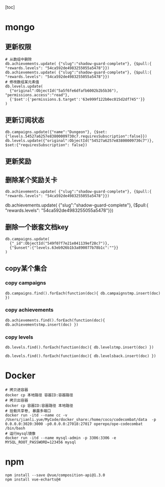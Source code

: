 [toc]
# mongo
## 更新权限
```
# 从数组中删除
db.achievements.update( {"slug":"shadow-guard-complete"}, {$pull:{ "rewards.levels": "54ca592de4983255055a5478"}})
db.achievements.update( {"slug":"shadow-guard-complete"}, {$pull:{ "rewards.levels": "54ca592de4983255055a5478"}})
# 修改数组某元素值
db.levels.update(
  {"original":ObjectId("5a5f6fe6dfafb6002b2b5b36"), "permissions.access":"read"},
  {'$set':{'permissions.$.target':'63e999f122b0ec015d2df745"'}}
)
```

## 更新订阅状态
```
db.campaigns.update({"name":"Dungeon"}, {$set:{"levels.54527a6257e83800009730c7.requiresSubscription":false}})
db.levels.update({"original":ObjectId("54527a6257e83800009730c7")}, $set:{"requiresSubscription": false})
```

##  更新奖励
## 删除某个奖励关卡
```
db.achievements.update( {"slug":"shadow-guard-complete"}, {$pull:{ "rewards.levels": "54ca592de4983255055a5478"}})
```
db.achievements.update( {"slug":"shadow-guard-complete"}, {$pull:{ "rewards.levels": "54ca592de4983255055a5478"}})

## 删除一个嵌套文档key
```
db.campaigns.update(
  {"_id":ObjectId("549f07f7e21e041139ef28c7")},
  {"$unset":{"levels.63eb926b1b3a890077b78b1c":""}}
)
```

## copy某个集合
### copy campaigns
```
db.campaigns.find().forEach(function(doc){ db.campaignstmp.insert(doc) })
```

### copy achievements
```
db.achievements.find().forEach(function(doc){ db.achievementstmp.insert(doc) })
```

### copy levels
```
db.levels.find().forEach(function(doc){ db.levelstmp.insert(doc) })
```

```
db.levels.find().forEach(function(doc){ db.levelsback.insert(doc) })
```

# Docker
```
# 拷贝进容器
docker cp 本地路径 容器ID:容器路径
# 拷贝出容器
docker cp 容器ID:容器路径 本地路径
# 挂载共享卷, 暴露多端口
docker run -itd --name cc -v /Users/jianli.yue/MyCode/docker_share:/home/coco/codecombat/data  -p 0.0.0.0:3020:3000 -p0.0.0.0:27018:27017 operepo/ope-codecombat /bin/bash
# 运行mysql镜像
docker run -itd --name mysql-admin -p 3306:3306 -e MYSQL_ROOT_PASSWORD=123456 mysql

```

# npm
```
npm install --save @vue/composition-api@1.3.0
npm install vue-echarts@4
```